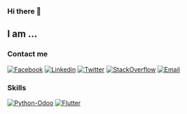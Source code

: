 ### Hi there 👋
## I am ...

### Contact me
                  
[![Facebook](https://img.shields.io/badge/facebook-%231877F2.svg?&style=for-the-badge&logo=facebook&logoColor=white)](https://www.facebook.com/bach.02.98)
[![Linkedin](https://img.shields.io/badge/linkedin-%230077B5.svg?&style=for-the-badge&logo=linkedin&logoColor=white)](https://www.linkedin.com/)
[![Twitter](https://img.shields.io/badge/twitter-%231DA1F2.svg?&style=for-the-badge&logo=twitter&logoColor=white)](https://twitter.com/)
[![StackOverflow](https://img.shields.io/badge/stackoverflow-%23F48024.svg?&style=for-the-badge&logo=stackoverflow&logoColor=white)](https://stackoverflow.com/)
[![Email](https://img.shields.io/badge/gmail-%23EA4335.svg?&style=for-the-badge&logo=gmail&logoColor=white)](mailto:bachtn002@gmail.com)


### Skills

[![Python-Odoo](https://img.shields.io/badge/python-3670A0?style=for-the-badge&logo=python&logoColor=ffdd54)](https://github.com/odoo/odoo)
[![Flutter](https://img.shields.io/badge/flutter-%233498DB.svg?&style=for-the-badge&logo=flutter&logoColor=white)](https://github.com/hoc081098/rx_shared_preferences)
